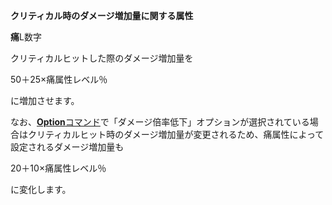 **クリティカル時のダメージ増加量に関する属性**

**痛**L数字

クリティカルヒットした際のダメージ増加量を

50＋25×痛属性レベル％

に増加させます。

なお、[**Option**コマンド](Optionコマンド)で「ダメージ倍率低下」オプションが選択されている場合はクリティカルヒット時のダメージ増加量が変更されるため、痛属性によって設定されるダメージ増加量も

20＋10×痛属性レベル％

に変化します。
